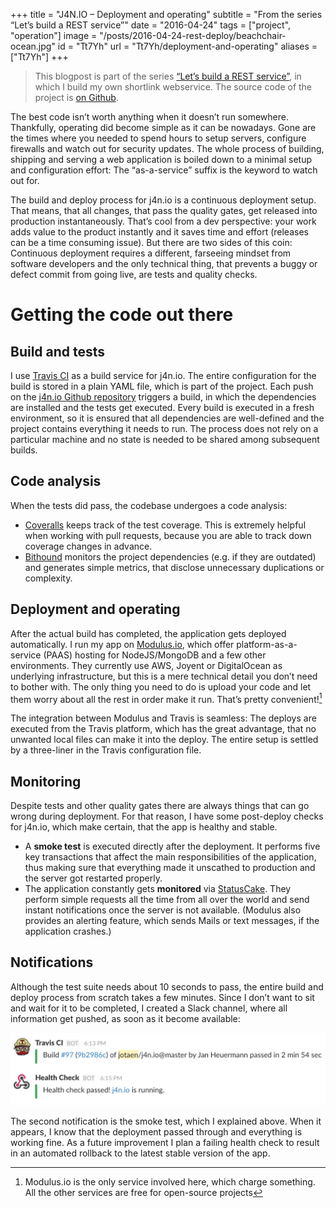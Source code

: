 +++
title = "J4N.IO – Deployment and operating"
subtitle = "From the series “Let’s build a REST service”"
date = "2016-04-24"
tags = ["project", "operation"]
image = "/posts/2016-04-24-rest-deploy/beachchair-ocean.jpg"
id = "Tt7Yh"
url = "Tt7Yh/deployment-and-operating"
aliases = ["Tt7Yh"]
+++

> This blogpost is part of the series [“Let’s build a REST service”](/Toqw4/lets-build-a-rest-service), in which I build my own shortlink webservice. The source code of the project is [on Github](https://github.com/jotaen/j4n.io).

The best code isn’t worth anything when it doesn’t run somewhere. Thankfully, operating did become simple as it can be nowadays. Gone are the times where you needed to spend hours to setup servers, configure firewalls and watch out for security updates. The whole process of building, shipping and serving a web application is boiled down to a minimal setup and configuration effort: The “as-a-service” suffix is the keyword to watch out for.

The build and deploy process for j4n.io is a continuous deployment setup. That means, that all changes, that pass the quality gates, get released into production instantaneously. That’s cool from a dev perspective: your work adds value to the product instantly and it saves time and effort (releases can be a time consuming issue). But there are two sides of this coin: Continuous deployment requires a different, farseeing mindset from software developers and the only technical thing, that prevents a buggy or defect commit from going live, are tests and quality checks.

# Getting the code out there

## Build and tests
I use [Travis CI](https://travis-ci.org/jotaen/j4n.io) as a build service for j4n.io. The entire configuration for the build is stored in a plain YAML file, which is part of the project. Each push on the [j4n.io Github repository](https://github.com/jotaen/j4n.io) triggers a build, in which the dependencies are installed and the tests get executed. Every build is executed in a fresh environment, so it is ensured that all dependencies are well-defined and the project contains everything it needs to run. The process does not rely on a particular machine and no state is needed to be shared among subsequent builds.

## Code analysis
When the tests did pass, the codebase undergoes a code analysis:

- [Coveralls](https://coveralls.io/github/jotaen/j4n.io?branch=master) keeps track of the test coverage. This is extremely helpful when working with pull requests, because you are able to track down coverage changes in advance.
- [Bithound](https://www.bithound.io/github/jotaen/j4n.io) monitors the project dependencies (e.g. if they are outdated) and generates simple metrics, that disclose unnecessary duplications or complexity.

## Deployment and operating
After the actual build has completed, the application gets deployed automatically. I run my app on [Modulus.io](https://modulus.io), which offer platform-as-a-service (PAAS) hosting for NodeJS/MongoDB and a few other environments. They currently use AWS, Joyent or DigitalOcean as underlying infrastructure, but this is a mere technical detail you don’t need to bother with. The only thing you need to do is upload your code and let them worry about all the rest in order make it run. That’s pretty convenient![^1]

The integration between Modulus and Travis is seamless: The deploys are executed from the Travis platform, which has the great advantage, that no unwanted local files can make it into the deploy. The entire setup is settled by a three-liner in the Travis configuration file.

## Monitoring

Despite tests and other quality gates there are always things that can go wrong during deployment. For that reason, I have some post-deploy checks for j4n.io, which make certain, that the app is healthy and stable.

- A **smoke test** is executed directly after the deployment. It performs five key transactions that affect the main responsibilities of the application, thus making sure that everything made it unscathed to production and the server got restarted properly.
- The application constantly gets **monitored** via [StatusCake](https://www.statuscake.com). They perform simple requests all the time from all over the world and send instant notifications once the server is not available. (Modulus also provides an alerting feature, which sends Mails or text messages, if the application crashes.)

## Notifications

Although the test suite needs about 10 seconds to pass, the entire build and deploy process from scratch takes a few minutes. Since I don’t want to sit and wait for it to be completed, I created a Slack channel, where all information get pushed, as soon as it become available:

![A slack message notifying about a successful deployment](/assets/2016/slack-j4nio.png)

The second notification is the smoke test, which I explained above. When it appears, I know that the deployment passed through and everything is working fine. As a future improvement I plan a failing health check to result in an automated rollback to the latest stable version of the app.


[^1]: Modulus.io is the only service involved here, which charge something. All the other services are free for open-source projects

<!-- *[PAAS]: Platform as a service -->

